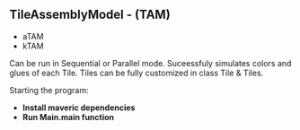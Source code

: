 ## TileAssemblyModel - (TAM)

- aTAM
- kTAM

Can be run in Sequential or Parallel mode.
Suceessfuly simulates colors and glues of each Tile.
Tiles can be fully customized in class Tile & Tiles.

Starting the program:
- **Install maveric dependencies**
- **Run Main.main function**

